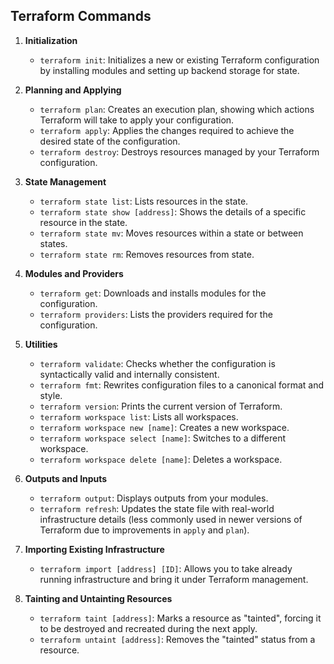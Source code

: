 ## Terraform Commands

1. **Initialization**
   - `terraform init`: Initializes a new or existing Terraform configuration by installing modules and setting up backend storage for state.

2. **Planning and Applying**
   - `terraform plan`: Creates an execution plan, showing which actions Terraform will take to apply your configuration.
   - `terraform apply`: Applies the changes required to achieve the desired state of the configuration.
   - `terraform destroy`: Destroys resources managed by your Terraform configuration.

3. **State Management**
   - `terraform state list`: Lists resources in the state.
   - `terraform state show [address]`: Shows the details of a specific resource in the state.
   - `terraform state mv`: Moves resources within a state or between states.
   - `terraform state rm`: Removes resources from state.

4. **Modules and Providers**
   - `terraform get`: Downloads and installs modules for the configuration.
   - `terraform providers`: Lists the providers required for the configuration.

5. **Utilities**
   - `terraform validate`: Checks whether the configuration is syntactically valid and internally consistent.
   - `terraform fmt`: Rewrites configuration files to a canonical format and style.
   - `terraform version`: Prints the current version of Terraform.
   - `terraform workspace list`: Lists all workspaces.
   - `terraform workspace new [name]`: Creates a new workspace.
   - `terraform workspace select [name]`: Switches to a different workspace.
   - `terraform workspace delete [name]`: Deletes a workspace.

6. **Outputs and Inputs**
   - `terraform output`: Displays outputs from your modules.
   - `terraform refresh`: Updates the state file with real-world infrastructure details (less commonly used in newer versions of Terraform due to improvements in `apply` and `plan`).

7. **Importing Existing Infrastructure**
   - `terraform import [address] [ID]`: Allows you to take already running infrastructure and bring it under Terraform management.

8. **Tainting and Untainting Resources**
   - `terraform taint [address]`: Marks a resource as "tainted", forcing it to be destroyed and recreated during the next apply.
   - `terraform untaint [address]`: Removes the "tainted" status from a resource.
